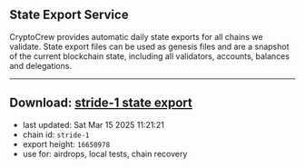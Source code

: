 ## State Export Service
CryptoCrew provides automatic daily state exports for all chains we validate. State export files can be used as genesis files and are a snapshot of the current blockchain state, including all validators, accounts, balances and delegations.

---
**Download: [stride-1 state export](https://dl-eu2.ccvalidators.com/SERVICE/stride/stride-1_export_16650978.json)**
---

- last updated: Sat Mar 15 2025 11:21:21
- chain id: `stride-1`
- export height: `16650978`
- use for: airdrops, local tests, chain recovery
